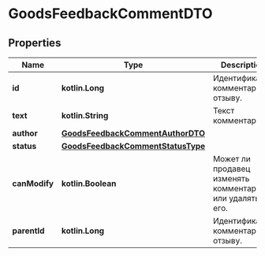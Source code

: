 
# GoodsFeedbackCommentDTO

## Properties
| Name | Type | Description | Notes |
| ------------ | ------------- | ------------- | ------------- |
| **id** | **kotlin.Long** | Идентификатор комментария к отзыву.  |  |
| **text** | **kotlin.String** | Текст комментария. |  |
| **author** | [**GoodsFeedbackCommentAuthorDTO**](GoodsFeedbackCommentAuthorDTO.md) |  |  |
| **status** | [**GoodsFeedbackCommentStatusType**](GoodsFeedbackCommentStatusType.md) |  |  |
| **canModify** | **kotlin.Boolean** | Может ли продавец изменять комментарий или удалять его. |  [optional] |
| **parentId** | **kotlin.Long** | Идентификатор комментария к отзыву.  |  [optional] |



